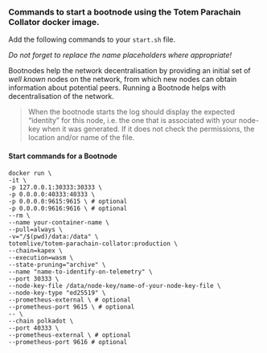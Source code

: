 ### Commands to start a bootnode using the Totem Parachain Collator docker image.

Add the following commands to your `start.sh` file. 

_Do not forget to replace the name placeholders where appropriate!_

Bootnodes help the network decentralisation by providing an initial set of _well known_ nodes on the network, from which new nodes can obtain information about potential peers. Running a Bootnode helps with decentralisation of the network.

> When the bootnode starts the log should display the expected “identity” for this node, i.e. the one that is associated with your node-key when it was generated. If it does not check the permissions, the location and/or name of the file.

#### Start commands for a Bootnode

```shell
docker run \
-it \
-p 127.0.0.1:30333:30333 \
-p 0.0.0.0:40333:40333 \
-p 0.0.0.0:9615:9615 \ # optional
-p 0.0.0.0:9616:9616 \ # optional
--rm \
--name your-container-name \
--pull=always \
-v="/$(pwd)/data:/data" \
totemlive/totem-parachain-collator:production \
--chain=kapex \
--execution=wasm \
--state-pruning="archive" \
--name "name-to-identify-on-telemetry" \
--port 30333 \
--node-key-file /data/node-key/name-of-your-node-key-file \
--node-key-type "ed25519" \
--prometheus-external \ # optional
--prometheus-port 9615 \ # optional
-- \
--chain polkadot \
--port 40333 \
--prometheus-external \ # optional
--prometheus-port 9616 # optional
```